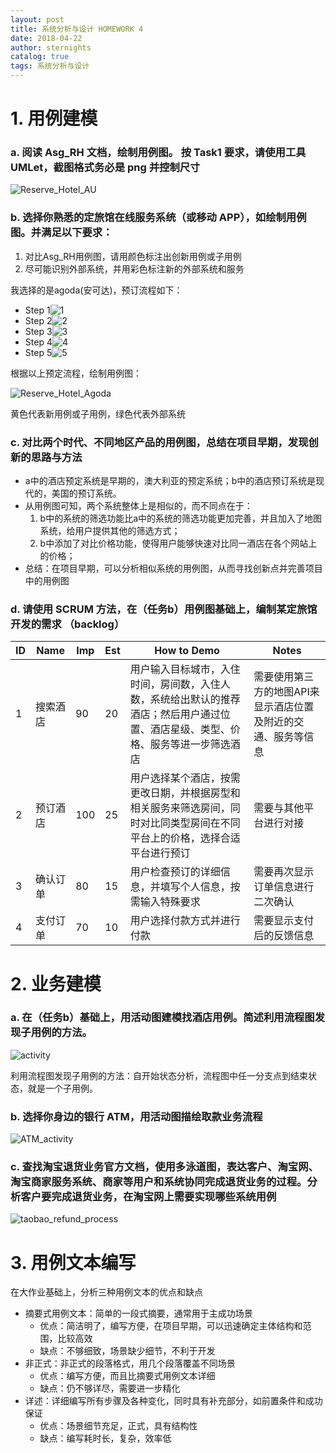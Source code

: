 ```yaml
---
layout: post
title: 系统分析与设计 HOMEWORK 4
date: 2018-04-22
author: sternights
catalog: true
tags: 系统分析与设计
---
```

# 1. 用例建模

### a. 阅读 Asg_RH 文档，绘制用例图。 按 Task1 要求，请使用工具 UMLet，截图格式务必是 png 并控制尺寸

![Reserve_Hotel_AU](..\img\post4-00.png)

### b. 选择你熟悉的定旅馆在线服务系统（或移动 APP），如绘制用例图。并满足以下要求：

1. 对比Asg_RH用例图，请用颜色标注出创新用例或子用例
2. 尽可能识别外部系统，并用彩色标注新的外部系统和服务



我选择的是agoda(安可达)，预订流程如下：

- Step 1![1](..\img\post4-01.png)
- Step 2![2](..\img\post4-02.png)
- Step 3![3](..\img\post4-03.png)
- Step 4![4](..\img\post4-04.png)
- Step 5![5](..\img\post4-05.png)

根据以上预定流程，绘制用例图：

![Reserve_Hotel_Agoda](..\img\post4-06.png)

黄色代表新用例或子用例，绿色代表外部系统



### c. 对比两个时代、不同地区产品的用例图，总结在项目早期，发现创新的思路与方法

- a中的酒店预定系统是早期的，澳大利亚的预定系统；b中的酒店预订系统是现代的，美国的预订系统。
- 从用例图可知，两个系统整体上是相似的，而不同点在于：
  1. b中的系统的筛选功能比a中的系统的筛选功能更加完善，并且加入了地图系统，给用户提供其他的筛选方式；
  2. b中添加了对比价格功能，使得用户能够快速对比同一酒店在各个网站上的价格；
- 总结：在项目早期，可以分析相似系统的用例图，从而寻找创新点并完善项目中的用例图



### d. 请使用 SCRUM 方法，在（任务b）用例图基础上，编制某定旅馆开发的需求 （backlog）

| ID   | Name     | Imp  | Est  | How to Demo                                                  | Notes                                                        |
| ---- | -------- | ---- | :--- | ------------------------------------------------------------ | ------------------------------------------------------------ |
| 1    | 搜索酒店 | 90   | 20   | 用户输入目标城市，入住时间，房间数，入住人数，系统给出默认的推荐酒店；然后用户通过位置、酒店星级、类型、价格、服务等进一步筛选酒店 | 需要使用第三方的地图API来显示酒店位置及附近的交通、服务等信息 |
| 2    | 预订酒店 | 100  | 25   | 用户选择某个酒店，按需更改日期，并根据房型和相关服务来筛选房间，同时对比同类型房间在不同平台上的价格，选择合适平台进行预订 | 需要与其他平台进行对接                                       |
| 3    | 确认订单 | 80   | 15   | 用户检查预订的详细信息，并填写个人信息，按需输入特殊要求     | 需要再次显示订单信息进行二次确认                             |
| 4    | 支付订单 | 70   | 10   | 用户选择付款方式并进行付款                                   | 需要显示支付后的反馈信息                                     |



# 2. 业务建模

### a. 在（任务b）基础上，用活动图建模找酒店用例。简述利用流程图发现子用例的方法。

![activity](..\img\post4-07.png)

利用流程图发现子用例的方法：自开始状态分析，流程图中任一分支点到结束状态，就是一个子用例。



### b. 选择你身边的银行 ATM，用活动图描绘取款业务流程

![ATM_activity](..\img\post4-08.png)



### c. 查找淘宝退货业务官方文档，使用多泳道图，表达客户、淘宝网、淘宝商家服务系统、商家等用户和系统协同完成退货业务的过程。分析客户要完成退货业务，在淘宝网上需要实现哪些系统用例

![taobao_refund_process](..\img\post4-09.png)



# 3. 用例文本编写

在大作业基础上，分析三种用例文本的优点和缺点



- 摘要式用例文本：简单的一段式摘要，通常用于主成功场景
  - 优点：简洁明了，编写方便，在项目早期，可以迅速确定主体结构和范围，比较高效
  - 缺点：不够细致，场景缺少细节，不利于开发
- 非正式：非正式的段落格式，用几个段落覆盖不同场景
  - 优点：编写方便，而且比摘要式用例文本详细
  - 缺点：仍不够详尽，需要进一步精化
- 详述：详细编写所有步骤及各种变化，同时具有补充部分，如前置条件和成功保证
  - 优点：场景细节充足，正式，具有结构性
  - 缺点：编写耗时长，复杂，效率低